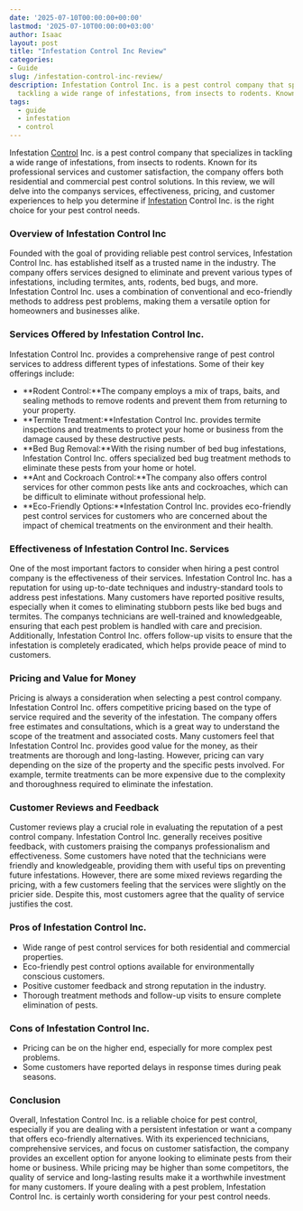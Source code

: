 ```yaml
---
date: '2025-07-10T00:00:00+00:00'
lastmod: '2025-07-10T00:00:00+03:00'
author: Isaac
layout: post
title: "Infestation Control Inc Review"
categories:
- Guide
slug: /infestation-control-inc-review/
description: Infestation Control Inc. is a pest control company that specializes in
  tackling a wide range of infestations, from insects to rodents. Known for its profes...
tags: 
  - guide
  - infestation
  - control
---
```

Infestation [Control](/posts/rodent-control-in-puyallup/) Inc. is a pest control company that specializes in tackling a wide range of infestations, from insects to rodents. Known for its professional services and customer satisfaction, the company offers both residential and commercial pest control solutions. In this review, we will delve into the companys services, effectiveness, pricing, and customer experiences to help you determine if [Infestation](/posts/a-guide-to-preventing-pest-infestations-in-restaurants/) Control Inc. is the right choice for your pest control needs.
### Overview of Infestation Control Inc
Founded with the goal of providing reliable pest control services, Infestation Control Inc. has established itself as a trusted name in the industry. The company offers services designed to eliminate and prevent various types of infestations, including termites, ants, rodents, bed bugs, and more. Infestation Control Inc. uses a combination of conventional and eco-friendly methods to address pest problems, making them a versatile option for homeowners and businesses alike.
### Services Offered by Infestation Control Inc.
Infestation Control Inc. provides a comprehensive range of pest control services to address different types of infestations. Some of their key offerings include:
- **Rodent Control:**The company employs a mix of traps, baits, and sealing methods to remove rodents and prevent them from returning to your property.
- **Termite Treatment:**Infestation Control Inc. provides termite inspections and treatments to protect your home or business from the damage caused by these destructive pests.
- **Bed Bug Removal:**With the rising number of bed bug infestations, Infestation Control Inc. offers specialized bed bug treatment methods to eliminate these pests from your home or hotel.
- **Ant and Cockroach Control:**The company also offers control services for other common pests like ants and cockroaches, which can be difficult to eliminate without professional help.
- **Eco-Friendly Options:**Infestation Control Inc. provides eco-friendly pest control services for customers who are concerned about the impact of chemical treatments on the environment and their health.
### Effectiveness of Infestation Control Inc. Services
One of the most important factors to consider when hiring a pest control company is the effectiveness of their services. Infestation Control Inc. has a reputation for using up-to-date techniques and industry-standard tools to address pest infestations. Many customers have reported positive results, especially when it comes to eliminating stubborn pests like bed bugs and termites.
The companys technicians are well-trained and knowledgeable, ensuring that each pest problem is handled with care and precision. Additionally, Infestation Control Inc. offers follow-up visits to ensure that the infestation is completely eradicated, which helps provide peace of mind to customers.
### Pricing and Value for Money
Pricing is always a consideration when selecting a pest control company. Infestation Control Inc. offers competitive pricing based on the type of service required and the severity of the infestation. The company offers free estimates and consultations, which is a great way to understand the scope of the treatment and associated costs.
Many customers feel that Infestation Control Inc. provides good value for the money, as their treatments are thorough and long-lasting. However, pricing can vary depending on the size of the property and the specific pests involved. For example, termite treatments can be more expensive due to the complexity and thoroughness required to eliminate the infestation.
### Customer Reviews and Feedback
Customer reviews play a crucial role in evaluating the reputation of a pest control company. Infestation Control Inc. generally receives positive feedback, with customers praising the companys professionalism and effectiveness. Some customers have noted that the technicians were friendly and knowledgeable, providing them with useful tips on preventing future infestations.
However, there are some mixed reviews regarding the pricing, with a few customers feeling that the services were slightly on the pricier side. Despite this, most customers agree that the quality of service justifies the cost.
### Pros of Infestation Control Inc.
- Wide range of pest control services for both residential and commercial properties.
- Eco-friendly pest control options available for environmentally conscious customers.
- Positive customer feedback and strong reputation in the industry.
- Thorough treatment methods and follow-up visits to ensure complete elimination of pests.
### Cons of Infestation Control Inc.
- Pricing can be on the higher end, especially for more complex pest problems.
- Some customers have reported delays in response times during peak seasons.
### Conclusion
Overall, Infestation Control Inc. is a reliable choice for pest control, especially if you are dealing with a persistent infestation or want a company that offers eco-friendly alternatives. With its experienced technicians, comprehensive services, and focus on customer satisfaction, the company provides an excellent option for anyone looking to eliminate pests from their home or business. While pricing may be higher than some competitors, the quality of service and long-lasting results make it a worthwhile investment for many customers. If youre dealing with a pest problem, Infestation Control Inc. is certainly worth considering for your pest control needs.
